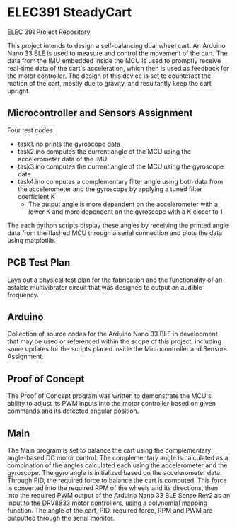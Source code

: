 # ELEC391 SteadyCart
ELEC 391 Project Repository

This project intends to design a self-balancing dual wheel cart. An Arduino Nano 33 BLE is used to measure and control the movement of the cart.
The data from the IMU embedded inside the MCU is used to promptly receive real-time data of the cart's acceleration, which then is used as feedback for the motor controller.
The design of this device is set to counteract the motion of the cart, mostly due to gravity, and resultantly keep the cart upright.

## Microcontroller and Sensors Assignment
Four test codes
- task1.ino prints the gyroscope data
- task2.ino computes the current angle of the MCU using the accelerometer data of the IMU
- task3.ino computes the current angle of the MCU using the gyroscope data
- task4.ino computes a complementary filter angle using both data from the accelerometer and the gyroscope by applying a tuned filter coefficient K
    - The output angle is more dependent on the accelerometer with a lower K and more dependent on the gyroscope with a K closer to 1

The each python scripts display these angles by receiving the printed angle data from the flashed MCU through a serial connection and plots the data using matplotlib.

## PCB Test Plan
Lays out a physical test plan for the fabrication and the functionality of an astable multivibrator circuit that was designed to output an audible frequency.

## Arduino
Collection of source codes for the Arduino Nano 33 BLE in development that may be used or referenced within the scope of this project, including some updates for the scripts placed inside the Microcontroller and Sensors Assignment.

## Proof of Concept
The Proof of Concept program was written to demonstrate the MCU's ability to adjust its PWM inputs into the motor controller based on given commands and its detected angular position.

## Main
The Main program is set to balance the cart using the complementary angle-based DC motor control. The complementary angle is calculated as a combination of the angles calculated each using the accelerometer and the gyroscope. The gyro angle is initialized based on the accelerometer data. Through PID, the required force to balance the cart is computed. This force is converted into the required RPM of the wheels and its directions, then into the required PWM output of the Arduino Nano 33 BLE Sense Rev2 as an input to the DRV8833 motor controllers, using a polynomial mapping function. The angle of the cart, PID, required force, RPM and PWM are outputted through the serial monitor.
